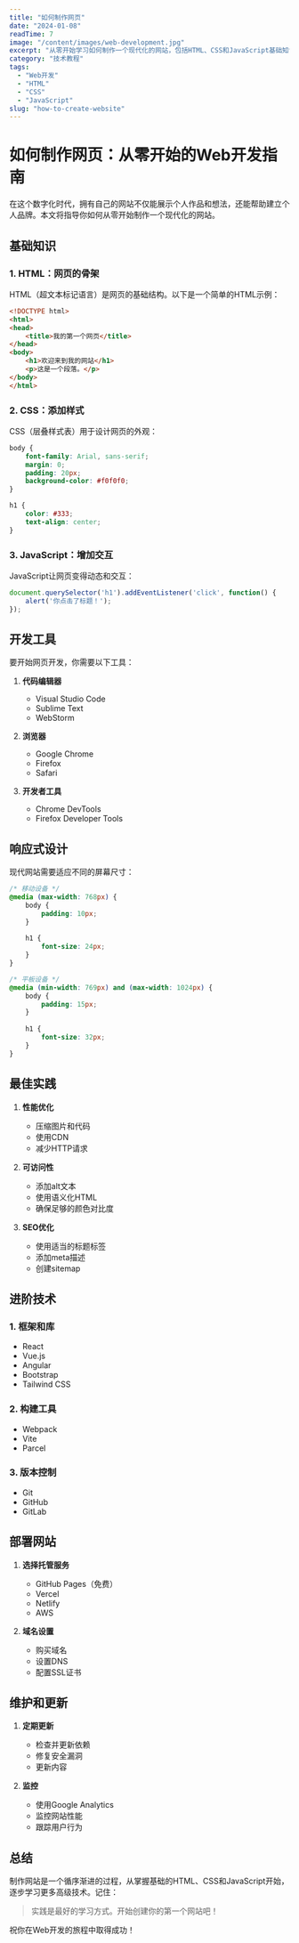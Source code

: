 ```yaml
---
title: "如何制作网页"
date: "2024-01-08"
readTime: 7
image: "/content/images/web-development.jpg"
excerpt: "从零开始学习如何制作一个现代化的网站，包括HTML、CSS和JavaScript基础知识"
category: "技术教程"
tags:
  - "Web开发"
  - "HTML"
  - "CSS"
  - "JavaScript"
slug: "how-to-create-website"
---
```


# 如何制作网页：从零开始的Web开发指南

在这个数字化时代，拥有自己的网站不仅能展示个人作品和想法，还能帮助建立个人品牌。本文将指导你如何从零开始制作一个现代化的网站。

## 基础知识

### 1. HTML：网页的骨架
HTML（超文本标记语言）是网页的基础结构。以下是一个简单的HTML示例：

```html
<!DOCTYPE html>
<html>
<head>
    <title>我的第一个网页</title>
</head>
<body>
    <h1>欢迎来到我的网站</h1>
    <p>这是一个段落。</p>
</body>
</html>
```

### 2. CSS：添加样式
CSS（层叠样式表）用于设计网页的外观：

```css
body {
    font-family: Arial, sans-serif;
    margin: 0;
    padding: 20px;
    background-color: #f0f0f0;
}

h1 {
    color: #333;
    text-align: center;
}
```

### 3. JavaScript：增加交互
JavaScript让网页变得动态和交互：

```javascript
document.querySelector('h1').addEventListener('click', function() {
    alert('你点击了标题！');
});
```

## 开发工具

要开始网页开发，你需要以下工具：

1. **代码编辑器**
   - Visual Studio Code
   - Sublime Text
   - WebStorm

2. **浏览器**
   - Google Chrome
   - Firefox
   - Safari

3. **开发者工具**
   - Chrome DevTools
   - Firefox Developer Tools

## 响应式设计

现代网站需要适应不同的屏幕尺寸：

```css
/* 移动设备 */
@media (max-width: 768px) {
    body {
        padding: 10px;
    }
    
    h1 {
        font-size: 24px;
    }
}

/* 平板设备 */
@media (min-width: 769px) and (max-width: 1024px) {
    body {
        padding: 15px;
    }
    
    h1 {
        font-size: 32px;
    }
}
```

## 最佳实践

1. **性能优化**
   - 压缩图片和代码
   - 使用CDN
   - 减少HTTP请求

2. **可访问性**
   - 添加alt文本
   - 使用语义化HTML
   - 确保足够的颜色对比度

3. **SEO优化**
   - 使用适当的标题标签
   - 添加meta描述
   - 创建sitemap

## 进阶技术

### 1. 框架和库
- React
- Vue.js
- Angular
- Bootstrap
- Tailwind CSS

### 2. 构建工具
- Webpack
- Vite
- Parcel

### 3. 版本控制
- Git
- GitHub
- GitLab

## 部署网站

1. **选择托管服务**
   - GitHub Pages（免费）
   - Vercel
   - Netlify
   - AWS

2. **域名设置**
   - 购买域名
   - 设置DNS
   - 配置SSL证书

## 维护和更新

1. **定期更新**
   - 检查并更新依赖
   - 修复安全漏洞
   - 更新内容

2. **监控**
   - 使用Google Analytics
   - 监控网站性能
   - 跟踪用户行为

## 总结

制作网站是一个循序渐进的过程，从掌握基础的HTML、CSS和JavaScript开始，逐步学习更多高级技术。记住：

> 实践是最好的学习方式。开始创建你的第一个网站吧！

祝你在Web开发的旅程中取得成功！ 